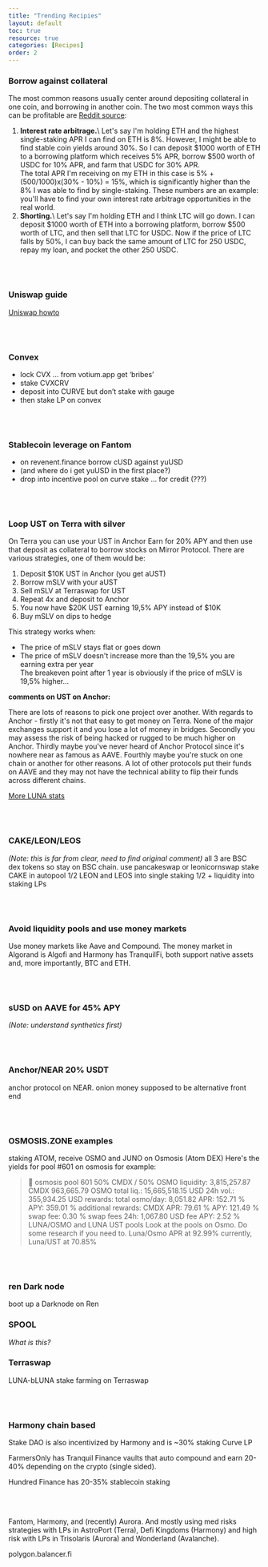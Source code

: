 ```yaml
---
title: "Trending Recipies"
layout: default
toc: true
resource: true 
categories: [Recipes] 
order: 2
---
```

### Borrow against collateral
The most common reasons usually center around depositing collateral in one coin, and borrowing in another coin. 
The two most common ways this can be profitable are [Reddit source](https://www.reddit.com/r/defi/comments/sq9t8i/unless_apy_is_positive_what_is_the_point_of/):

1. **Interest rate arbitrage.**\\
Let's say I'm holding ETH and the highest single-staking APR I can find on ETH is 8%. 
However, I might be able to find stable coin yields around 30%. So I can deposit $1000 worth of 
ETH to a borrowing platform which receives 5% APR, borrow $500 worth of USDC for 10% APR, and 
farm that USDC for 30% APR.    
The total APR I'm receiving on my ETH in this case is 5% + (500/1000)x(30% - 10%) = 15%, which is significantly 
higher than the 8% I was able to find by single-staking. These numbers are an example: you'll have to 
find your own interest rate arbitrage opportunities in the real world.
2. **Shorting.**\\
Let's say I'm holding ETH and I think LTC will go down. 
I can deposit $1000 worth of ETH into a borrowing platform, borrow $500 worth of LTC, and then sell that LTC for USDC. 
Now if the price of LTC falls by 50%, I can buy back the same amount of LTC for 250 USDC, 
repay my loan, and pocket the other 250 USDC.

<br><br>

### Uniswap guide
[Uniswap howto](https://newsletter.banklesshq.com/p/how-to-make-money-with-uniswap-v3)


<br><br>

### Convex
*   lock CVX … from votium.app get ‘bribes’
*   stake CVXCRV
*   deposit into CURVE but don’t stake with gauge
*   then stake LP on convex

<br><br>

### Stablecoin leverage on Fantom
*   on revenent.finance borrow cUSD against yuUSD
*   (and where do  i get yuUSD in the first place?)
*   drop into incentive pool on curve
stake … for credit (???)

<br><br>

### Loop UST on Terra with silver
On Terra you can use your UST in Anchor Earn for 20% APY and then use that deposit as collateral to borrow stocks on Mirror Protocol. There are various strategies, one of them would be:
1. Deposit $10K UST in Anchor (you get aUST)
2. Borrow mSLV with your aUST
3. Sell mSLV at Terraswap for UST
4. Repeat 4x and deposit to Anchor
5. You now have $20K UST earning 19,5% APY instead of $10K
6. Buy mSLV on dips to hedge

This strategy works when:
*   The price of mSLV stays flat or goes down
*   The price of mSLV doesn't increase more than the 19,5% you are earning extra per year   
The breakeven point after 1 year is obviously if the price of mSLV is 19,5% higher...

**comments on UST on Anchor:**

There are lots of reasons to pick one project over another. With regards to Anchor - firstly it's not that easy to get money on Terra. 
None of the major exchanges support it and you lose a lot of money in bridges. Secondly you may assess the risk of being 
hacked or rugged to be much higher on Anchor. Thirdly maybe you've never heard of Anchor Protocol since it's nowhere near 
as famous as AAVE. Fourthly maybe you're stuck on one chain or another for other reasons. A lot of other protocols put 
their funds on AAVE and they may not have the technical ability to flip their funds across different chains.

[More LUNA stats](https://coinsutra.com/terra-network-luna-token-analysis/)


<br><br>

### CAKE/LEON/LEOS
_(Note: this is far from clear, need to find original comment)_
all 3 are BSC dex tokens so stay on BSC chain.
use pancakeswap or leonicornswap
stake CAKE in autopool
1/2 LEON and LEOS into single staking
1/2 + liquidity into staking LPs

<br><br>

### Avoid liquidity pools and use money markets
Use money markets like Aave and Compound. The money market in Algorand is Algofi and Harmony has TranquilFi, both support native assets and, more importantly, BTC and ETH.

<br><br>

### sUSD on AAVE for 45% APY
_(Note: understand synthetics first)_

<br><br>

### Anchor/NEAR 20% USDT
anchor protocol on NEAR. onion money supposed to be alternative front end

<br><br>

### OSMOSIS.ZONE examples
staking ATOM, receive OSMO and JUNO on Osmosis (Atom DEX)
Here's the yields for pool #601 on osmosis for example:
>🧪 osmosis pool 601 50% CMDX / 50% OSMO
> liquidity: 3,815,257.87 CMDX 963,665.79 OSMO
> total liq.: 15,665,518.15 USD 24h vol.: 355,934.25 USD
> rewards: total osmo/day: 8,051.82 APR: 152.71 % APY: 359.01 %
> additional rewards: CMDX APR: 79.61 % APY: 121.49 %
> swap fee: 0.30 % swap fees 24h: 1,067.80 USD fee APY: 2.52 %
LUNA/OSMO and LUNA UST pools 
Look at the pools on Osmo. Do some research if you need to. Luna/Osmo APR at 92.99% currently, Luna/UST at 70.85%

<br><br>

###  ren Dark node
boot up a Darknode on Ren

### SPOOL
_What is this?_

### Terraswap
LUNA-bLUNA stake farming on Terraswap

<br><br>

### Harmony chain based
Stake DAO is also incentivized by Harmony and is ~30% staking Curve LP

FarmersOnly has Tranquil Finance vaults that auto compound and earn 20-40% depending on the crypto (single sided).

Hundred Finance has 20-35% stablecoin staking


<br><br>

Fantom, Harmony, and (recently) Aurora. And mostly using med risks strategies with LPs in AstroPort (Terra), Defi Kingdoms (Harmony) and high risk with LPs in Trisolaris (Aurora) and Wonderland (Avalanche).

polygon.balancer.fi 
